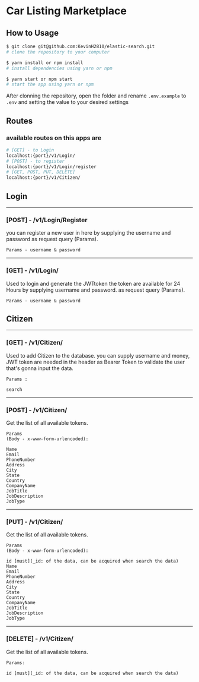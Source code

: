 # Car Listing Marketplace

## How to Usage

```bash
$ git clone git@github.com:KevinH2810/elastic-search.git
# clone the repository to your computer

$ yarn install or npm install
# install dependencies using yarn or npm

$ yarn start or npm start
# start the app using yarn or npm
```
After clonning the repository, open the folder and rename ```.env.example``` to ```.env``` and setting the value to your desired settings
## Routes

### available routes on this apps are

```bash
# [GET] - to Login
localhost:{port}/v1/Login/
# [POST] - to register
localhost:{port}/v1/Login/register
# [GET, POST, PUT, DELETE]
localhost:{port}/v1/Citizen/
```

## Login

---
### [POST] - /v1/Login/Register
you can register a new user in here by supplying the username and password as request query (Params).

```Params - username & password```

---
### [GET] - /v1/Login/

Used to login and generate the JWTtoken
the token are available for 24 Hours by supplying username and password.
as request query (Params).

```Params - username & password```

## Citizen

---
### [GET] - /v1/Citizen/

Used to add Citizen to the database.
you can supply username and money, JWT token are needed in the header as Bearer Token to validate the user that's gonna input the data.

```
Params :

search
```

---
### [POST] - /v1/Citizen/
Get the list of all available tokens.

```
Params 
(Body - x-www-form-urlencoded):

Name
Email
PhoneNumber
Address
City
State
Country
CompanyName
JobTitle
JobDescription
JobType
```

---
### [PUT] - /v1/Citizen/
Get the list of all available tokens.

```
Params 
(Body - x-www-form-urlencoded):

id [must](_id: of the data, can be acquired when search the data)
Name
Email
PhoneNumber
Address
City
State
Country
CompanyName
JobTitle
JobDescription
JobType
```

---
### [DELETE] - /v1/Citizen/
Get the list of all available tokens.

```
Params:

id [must](_id: of the data, can be acquired when search the data)
```